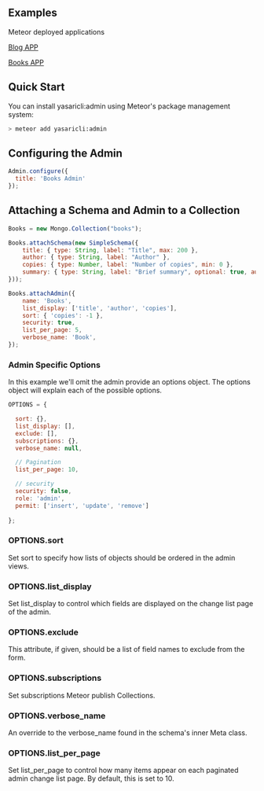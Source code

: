 
## Examples
Meteor deployed applications 

[Blog APP](http://admin-blog.meteor.com)

[Books APP](http://admin-books.meteor.com)


## Quick Start
You can install yasaricli:admin using Meteor's package management system:

```bash
> meteor add yasaricli:admin
```

## Configuring the Admin
```javascript
Admin.configure({
  title: 'Books Admin'
});
```
## Attaching a Schema and Admin to a Collection

```javascript
Books = new Mongo.Collection("books");

Books.attachSchema(new SimpleSchema({
    title: { type: String, label: "Title", max: 200 },
    author: { type: String, label: "Author" },
    copies: { type: Number, label: "Number of copies", min: 0 },
    summary: { type: String, label: "Brief summary", optional: true, autoform: { type: 'textarea' }}
}));

Books.attachAdmin({
    name: 'Books',
    list_display: ['title', 'author', 'copies'],
    sort: { 'copies': -1 },
    security: true,
    list_per_page: 5,
    verbose_name: 'Book',
});
```

### Admin Specific Options
In this example we'll omit the admin provide an options
object. The options object will explain each of the possible options.

```javascript
OPTIONS = {

  sort: {},
  list_display: [],
  exclude: [],
  subscriptions: {},
  verbose_name: null,

  // Pagination
  list_per_page: 10,

  // security
  security: false,
  role: 'admin',
  permit: ['insert', 'update', 'remove']
  
};
```

### OPTIONS.sort
Set sort to specify how lists of objects should be ordered in the admin views. 

### OPTIONS.list_display
Set list_display to control which fields are displayed on the change list page of the admin.

### OPTIONS.exclude
This attribute, if given, should be a list of field names to exclude from the form.

### OPTIONS.subscriptions 
Set subscriptions Meteor publish Collections.

### OPTIONS.verbose_name
An override to the verbose_name found in the schema's inner Meta class.

### OPTIONS.list_per_page
Set list_per_page to control how many items appear on each paginated admin change list page. By default, this is set to 10.
